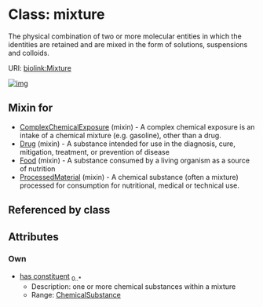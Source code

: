 
# Class: mixture


The physical combination of two or more molecular entities in which the identities are retained and are mixed in the form of solutions, suspensions and colloids.

URI: [biolink:Mixture](https://w3id.org/biolink/vocab/Mixture)


[![img](https://yuml.me/diagram/nofunky;dir:TB/class/[ChemicalSubstance]<has%20constituent%200..*-%20[Mixture],[ProcessedMaterial]uses%20-.->[Mixture],[Food]uses%20-.->[Mixture],[Drug]uses%20-.->[Mixture],[ComplexChemicalExposure]uses%20-.->[Mixture],[ProcessedMaterial],[Food],[Drug],[ComplexChemicalExposure],[ChemicalSubstance])](https://yuml.me/diagram/nofunky;dir:TB/class/[ChemicalSubstance]<has%20constituent%200..*-%20[Mixture],[ProcessedMaterial]uses%20-.->[Mixture],[Food]uses%20-.->[Mixture],[Drug]uses%20-.->[Mixture],[ComplexChemicalExposure]uses%20-.->[Mixture],[ProcessedMaterial],[Food],[Drug],[ComplexChemicalExposure],[ChemicalSubstance])

## Mixin for

 * [ComplexChemicalExposure](ComplexChemicalExposure.md) (mixin)  - A complex chemical exposure is an intake of a chemical mixture (e.g. gasoline), other than a drug.
 * [Drug](Drug.md) (mixin)  - A substance intended for use in the diagnosis, cure, mitigation, treatment, or prevention of disease
 * [Food](Food.md) (mixin)  - A substance consumed by a living organism as a source of nutrition
 * [ProcessedMaterial](ProcessedMaterial.md) (mixin)  - A chemical substance (often a mixture) processed for consumption for nutritional, medical or technical use.

## Referenced by class


## Attributes


### Own

 * [has constituent](has_constituent.md)  <sub>0..\*</sub>
     * Description: one or more chemical substances within a mixture
     * Range: [ChemicalSubstance](ChemicalSubstance.md)
